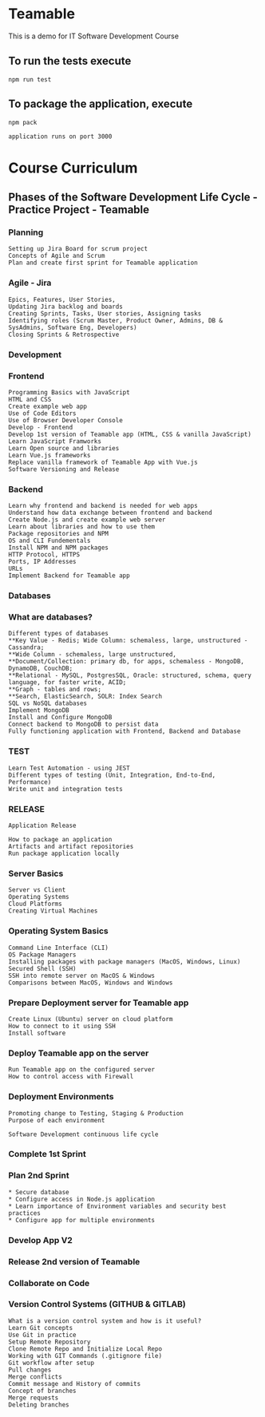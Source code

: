 # Teamable
This is a demo for IT Software Development Course

## To run the tests execute

    npm run test

## To package the application, execute

    npm pack

    application runs on port 3000

# Course Curriculum

## Phases of the Software Development Life Cycle - Practice Project - Teamable

### Planning

    Setting up Jira Board for scrum project
    Concepts of Agile and Scrum
    Plan and create first sprint for Teamable application

### Agile - Jira

    Epics, Features, User Stories, 
    Updating Jira backlog and boards
    Creating Sprints, Tasks, User stories, Assigning tasks
    Identifying roles (Scrum Master, Product Owner, Admins, DB & SysAdmins, Software Eng, Developers)
    Closing Sprints & Retrospective

### Development

### Frontend

    Programming Basics with JavaScript
    HTML and CSS
    Create example web app
    Use of Code Editors
    Use of Browser Developer Console
    Develop - Frontend
    Develop 1st version of Teamable app (HTML, CSS & vanilla JavaScript)
    Learn JavaScript Framworks
    Learn Open source and libraries
    Learn Vue.js frameworks
    Replace vanilla framework of Teamable App with Vue.js
    Software Versioning and Release 

### Backend

    Learn why frontend and backend is needed for web apps
    Understand how data exchange between frontend and backend
    Create Node.js and create example web server
    Learn about libraries and how to use them
    Package repositories and NPM
    OS and CLI Fundementals
    Install NPM and NPM packages
    HTTP Protocol, HTTPS
    Ports, IP Addresses
    URLs
    Implement Backend for Teamable app

### Databases
    
    
### What are databases?
    
    Different types of databases 
    **Key Value - Redis; Wide Column: schemaless, large, unstructured - Cassandra;
    **Wide Column - schemaless, large unstructured, 
    **Document/Collection: primary db, for apps, schemaless - MongoDB, DynamoDB, CouchDB; 
    **Relational - MySQL, PostgresSQL, Oracle: structured, schema, query language, for faster write, ACID; 
    **Graph - tables and rows; 
    **Search, ElasticSearch, SOLR: Index Search
    SQL vs NoSQL databases
    Implement MongoDB
    Install and Configure MongoDB
    Connect backend to MongoDB to persist data
    Fully functioning application with Frontend, Backend and Database

### TEST

    Learn Test Automation - using JEST
    Different types of testing (Unit, Integration, End-to-End, Performance)
    Write unit and integration tests


### RELEASE

    Application Release

    How to package an application
    Artifacts and artifact repositories
    Run package application locally

### Server Basics

    Server vs Client
    Operating Systems
    Cloud Platforms
    Creating Virtual Machines

### Operating System Basics

    Command Line Interface (CLI)
    OS Package Managers
    Installing packages with package managers (MacOS, Windows, Linux)
    Secured Shell (SSH)
    SSH into remote server on MacOS & Windows
    Comparisons between MacOS, Windows and Windows

### Prepare Deployment server for Teamable app

    Create Linux (Ubuntu) server on cloud platform
    How to connect to it using SSH
    Install software

### Deploy Teamable app on the server

    Run Teamable app on the configured server
    How to control access with Firewall

### Deployment Environments

    Promoting change to Testing, Staging & Production
    Purpose of each environment

    Software Development continuous life cycle
    
### Complete 1st Sprint
    
### Plan 2nd Sprint
    
    * Secure database
    * Configure access in Node.js application
    * Learn importance of Environment variables and security best practices
    * Configure app for multiple environments

### Develop App V2

### Release 2nd version of Teamable

### Collaborate on Code

### Version Control Systems (GITHUB & GITLAB)
    
    What is a version control system and how is it useful?
    Learn Git concepts
    Use Git in practice
    Setup Remote Repository
    Clone Remote Repo and Initialize Local Repo
    Working with GIT Commands (.gitignore file)
    Git workflow after setup
    Pull changes
    Merge conflicts
    Commit message and History of commits
    Concept of branches
    Merge requests
    Deleting branches
    
    

    
